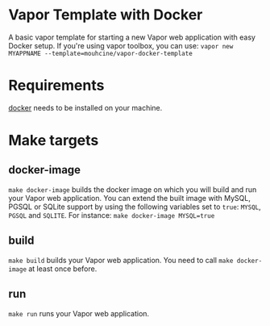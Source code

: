# Vapor Template with Docker

A basic vapor template for starting a new Vapor web application with easy Docker setup. If you're using vapor toolbox, you can use: `vapor new MYAPPNAME --template=mouhcine/vapor-docker-template`

# Requirements
[docker](https://www.docker.com/) needs to be installed on your machine.

# Make targets
## docker-image
`make docker-image` builds the docker image on which you will build and run your Vapor web application. You can extend the built image with MySQL, PGSQL or SQLite support by using the following variables set to `true`: `MYSQL`, `PGSQL` and `SQLITE`.
For instance: `make docker-image MYSQL=true`

## build
`make build` builds your Vapor web application. You need to call `make docker-image` at least once before.

## run
`make run` runs your Vapor web application.
